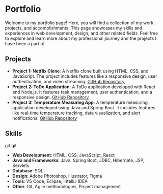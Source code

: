 # Portfolio

Welcome to my portfolio page! Here, you will find a collection of my work, projects, and accomplishments. This page showcases my skills and experiences in web development, design, and other related fields. Feel free to explore and learn more about my professional journey and the projects I have been a part of.

## Projects

- **Project 1: Netflix Clone**: A Netflix clone built using HTML, CSS, and JavaScript. The project includes features like a responsive design, user authentication, and video streaming. [GitHub Repository](https://github.com/Aniketvishwakarma01/Netflix-clone)
- **Project 2: ToDo Application**: A ToDo application developed with React and Node.js. It features task management, user authentication, and a responsive design. [GitHub Repository](https://github.com/Aniketvishwakarma01/react.todo)
- **Project 3: Temperature Measuring App**: A temperature measuring application developed using Java and Spring Boot. It includes features like real-time temperature tracking, data visualization, and alert notifications. [GitHub Repository](https://github.com/Aniketvishwakarma01/temperature-measuring-page)

## Skills
 git git
- **Web Development**: HTML, CSS, JavaScript, React
- **Java and Frameworks**: Java, Spring Boot, JDBC, Hibernate, JSP, Servlets
- **Database**: SQL
- **Design**: Adobe Photoshop, Illustrator, Figma
- **Tools**: VS Code, Eclipse, IntelliJ IDEA
- **Other**: Git, Agile methodologies, Project management
